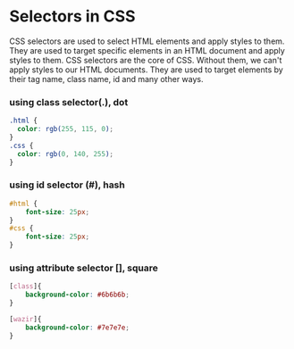 
# Selectors in CSS

CSS selectors are used to select HTML elements and apply styles to them. They are used to target specific elements in an HTML document and apply styles to them. CSS selectors are the core of CSS. Without them, we can't apply styles to our HTML documents. They are used to target elements by their tag name, class name, id and many other ways.

### using class selector(.), dot
```css
.html {
  color: rgb(255, 115, 0);
}
.css {
  color: rgb(0, 140, 255);
}
```
### using id selector (#), hash 
```css
#html {
    font-size: 25px;
}
#css {
    font-size: 25px;
}
```
### using attribute selector [], square 
```css
[class]{
    background-color: #6b6b6b;
}

[wazir]{
    background-color: #7e7e7e;
}
```
